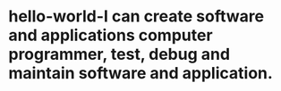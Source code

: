 # hello-world-I can create software and applications computer programmer, test, debug and maintain software and application.
